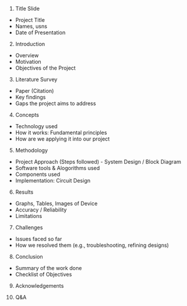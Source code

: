 1. Title Slide
- Project Title 
- Names, usns
- Date of Presentation

2. Introduction
- Overview
- Motivation
- Objectives of the Project

3. Literature Survey
- Paper (Citation)
- Key findings
- Gaps the project aims to address

4. Concepts
- Technology used
- How it works: Fundamental principles
- How are we applying it into our project

5. Methodology
- Project Approach (Steps followed) - System Design / Block Diagram
- Software tools & Alogorithms used
- Components used
- Implementation: Circuit Design

6. Results
- Graphs, Tables, Images of Device
- Accuracy / Reliability
- Limitations

7. Challenges
- Issues faced so far
- How we resolved them (e.g., troubleshooting, refining designs)

8. Conclusion
- Summary of the work done
- Checklist of Objectives

9.  Acknowledgements

10. Q&A